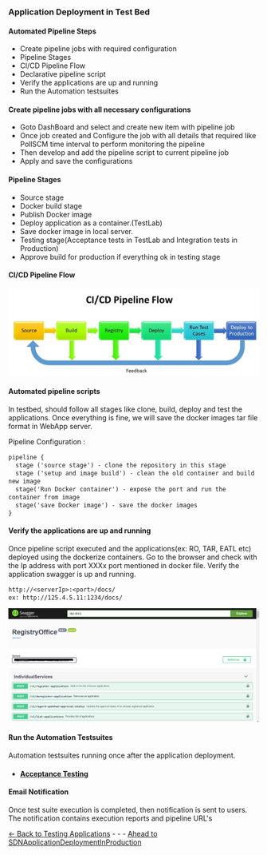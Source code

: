 
### Application Deployment in Test Bed

#### Automated Pipeline Steps
- Create pipeline jobs with required configuration
- Pipeline Stages 
- CI/CD Pipeline Flow
- Declarative pipeline script
- Verify the applications are up and running
- Run the Automation testsuites
 
#### Create pipeline jobs with all necessary configurations
- Goto DashBoard and select and create new item with pipeline job
- Once job created and Configure the job with all details that required like PollSCM time interval to perform monitoring the pipeline 
- Then develop and add the pipeline script to current pipeline job
- Apply and save the configurations

#### Pipeline Stages
        
- Source stage 
- Docker build stage 
- Publish Docker image 
- Deploy application as a container.(TestLab) 
- Save docker image in local server.
- Testing stage(Acceptance tests in TestLab and Integration tests in Production) 
- Approve build for production if everything ok in testing stage 

#### CI/CD Pipeline Flow
   
![cicdflow](Images/cicdflow.jpg)

#### Automated pipeline scripts

In testbed, should follow all stages like clone, build, deploy and test the applications.   Once everything is fine, we will save the docker images tar file format in WebApp server.

Pipeline Configuration : 
        
    pipeline {
      stage ('source stage') - clone the repository in this stage
      stage ('setup and image build') - clean the old container and build new image
      stage('Run Docker container') - expose the port and run the container from image
      stage('save Docker image') - save the docker images
    }
    
#### Verify the applications are up and running
Once pipeline script executed and the applications(ex: RO, TAR, EATL etc) deployed using the dockerize containers. Go to the browser and check with the Ip address with port XXXx port mentioned in docker file.
Verify the application swagger is up and running.

    http://<serverIp>:<port>/docs/
    ex: http://125.4.5.11:1234/docs/

![RO](Images/Ro.png) 
#### Run the Automation Testsuites 
Automation testsuites running once after the application deployment.
- #### [Acceptance Testing](../../AcceptanceTesting/Overview/pipelineconfiguration.md)


#### Email Notification
Once test suite execution is completed, then notification is sent to users. The notification contains execution reports and pipeline URL's

[<- Back to Testing Applications](../../../TestingApplications.md) - - - [Ahead to SDNApplicationDeploymentInProduction](../SDNApplicationPatternDeployment/AppDeploymentInProd.md)